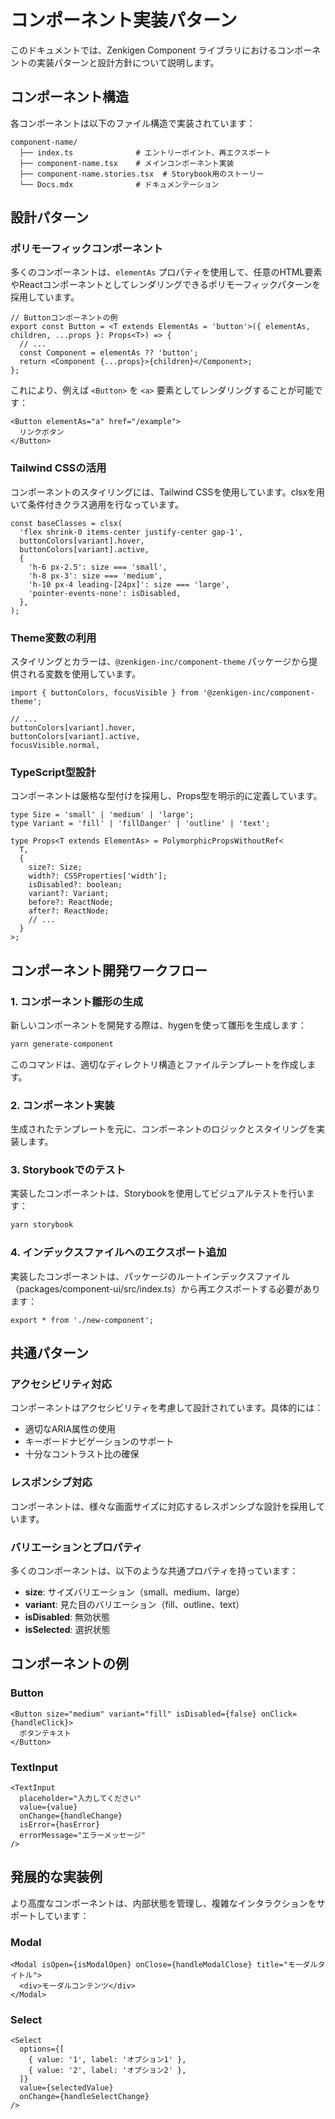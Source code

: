# コンポーネント実装パターン

このドキュメントでは、Zenkigen Component ライブラリにおけるコンポーネントの実装パターンと設計方針について説明します。

## コンポーネント構造

各コンポーネントは以下のファイル構造で実装されています：

```
component-name/
  ├── index.ts              # エントリーポイント、再エクスポート
  ├── component-name.tsx    # メインコンポーネント実装
  ├── component-name.stories.tsx  # Storybook用のストーリー
  └── Docs.mdx              # ドキュメンテーション
```

## 設計パターン

### ポリモーフィックコンポーネント

多くのコンポーネントは、`elementAs` プロパティを使用して、任意のHTML要素やReactコンポーネントとしてレンダリングできるポリモーフィックパターンを採用しています。

```tsx
// Buttonコンポーネントの例
export const Button = <T extends ElementAs = 'button'>({ elementAs, children, ...props }: Props<T>) => {
  // ...
  const Component = elementAs ?? 'button';
  return <Component {...props}>{children}</Component>;
};
```

これにより、例えば `<Button>` を `<a>` 要素としてレンダリングすることが可能です：

```tsx
<Button elementAs="a" href="/example">
  リンクボタン
</Button>
```

### Tailwind CSSの活用

コンポーネントのスタイリングには、Tailwind CSSを使用しています。clsxを用いて条件付きクラス適用を行なっています。

```tsx
const baseClasses = clsx(
  'flex shrink-0 items-center justify-center gap-1',
  buttonColors[variant].hover,
  buttonColors[variant].active,
  {
    'h-6 px-2.5': size === 'small',
    'h-8 px-3': size === 'medium',
    'h-10 px-4 leading-[24px]': size === 'large',
    'pointer-events-none': isDisabled,
  },
);
```

### Theme変数の利用

スタイリングとカラーは、`@zenkigen-inc/component-theme` パッケージから提供される変数を使用しています。

```tsx
import { buttonColors, focusVisible } from '@zenkigen-inc/component-theme';

// ...
buttonColors[variant].hover,
buttonColors[variant].active,
focusVisible.normal,
```

### TypeScript型設計

コンポーネントは厳格な型付けを採用し、Props型を明示的に定義しています。

```tsx
type Size = 'small' | 'medium' | 'large';
type Variant = 'fill' | 'fillDanger' | 'outline' | 'text';

type Props<T extends ElementAs> = PolymorphicPropsWithoutRef<
  T,
  {
    size?: Size;
    width?: CSSProperties['width'];
    isDisabled?: boolean;
    variant?: Variant;
    before?: ReactNode;
    after?: ReactNode;
    // ...
  }
>;
```

## コンポーネント開発ワークフロー

### 1. コンポーネント雛形の生成

新しいコンポーネントを開発する際は、hygenを使って雛形を生成します：

```bash
yarn generate-component
```

このコマンドは、適切なディレクトリ構造とファイルテンプレートを作成します。

### 2. コンポーネント実装

生成されたテンプレートを元に、コンポーネントのロジックとスタイリングを実装します。

### 3. Storybookでのテスト

実装したコンポーネントは、Storybookを使用してビジュアルテストを行います：

```bash
yarn storybook
```

### 4. インデックスファイルへのエクスポート追加

実装したコンポーネントは、パッケージのルートインデックスファイル（packages/component-ui/src/index.ts）から再エクスポートする必要があります：

```tsx
export * from './new-component';
```

## 共通パターン

### アクセシビリティ対応

コンポーネントはアクセシビリティを考慮して設計されています。具体的には：

- 適切なARIA属性の使用
- キーボードナビゲーションのサポート
- 十分なコントラスト比の確保

### レスポンシブ対応

コンポーネントは、様々な画面サイズに対応するレスポンシブな設計を採用しています。

### バリエーションとプロパティ

多くのコンポーネントは、以下のような共通プロパティを持っています：

- **size**: サイズバリエーション（small、medium、large）
- **variant**: 見た目のバリエーション（fill、outline、text）
- **isDisabled**: 無効状態
- **isSelected**: 選択状態

## コンポーネントの例

### Button

```tsx
<Button size="medium" variant="fill" isDisabled={false} onClick={handleClick}>
  ボタンテキスト
</Button>
```

### TextInput

```tsx
<TextInput
  placeholder="入力してください"
  value={value}
  onChange={handleChange}
  isError={hasError}
  errorMessage="エラーメッセージ"
/>
```

## 発展的な実装例

より高度なコンポーネントは、内部状態を管理し、複雑なインタラクションをサポートしています：

### Modal

```tsx
<Modal isOpen={isModalOpen} onClose={handleModalClose} title="モーダルタイトル">
  <div>モーダルコンテンツ</div>
</Modal>
```

### Select

```tsx
<Select
  options={[
    { value: '1', label: 'オプション1' },
    { value: '2', label: 'オプション2' },
  ]}
  value={selectedValue}
  onChange={handleSelectChange}
/>
```
